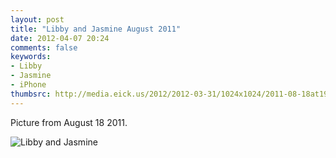 ```yaml
---
layout: post
title: "Libby and Jasmine August 2011"
date: 2012-04-07 20:24
comments: false
keywords: 
- Libby
- Jasmine
- iPhone
thumbsrc: http://media.eick.us/2012/2012-03-31/1024x1024/2011-08-18at19.22.51.jpg
---
```

Picture from August 18 2011.



![Libby and Jasmine](http://media.eick.us/media/photographs/2012/2012-03-31/2011-08-18at19.22.51.jpg)
